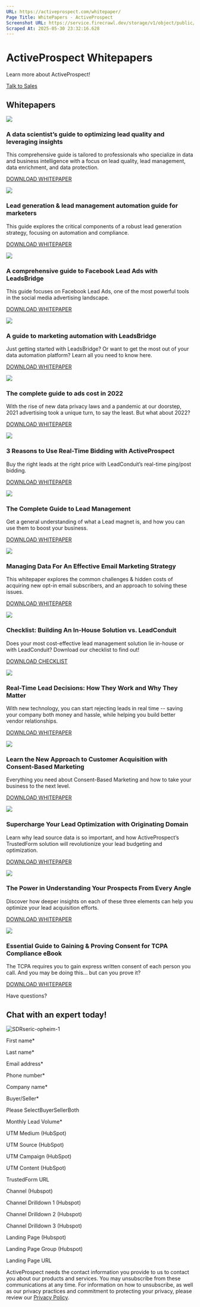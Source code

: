 ```yaml
---
URL: https://activeprospect.com/whitepaper/
Page Title: WhitePapers - ActiveProspect
Screenshot URL: https://service.firecrawl.dev/storage/v1/object/public/media/screenshot-fe1aced5-da40-4760-8637-e737c2d8fd28.png
Scraped At: 2025-05-30 23:32:16.628
---
```

# ActiveProspect Whitepapers

Learn more about ActiveProspect!

[Talk to Sales](https://activeprospect.com/whitepaper/#form)

## Whitepapers

[![](https://activeprospect.com/wp-content/uploads/2025/01/Data_Whitepaper_Page_Cover.jpg)](https://activeprospect.com/resources/a-data-scientists-guide-to-optimizing-lead-quality-and-leveraging-insights/)

### A data scientist’s guide to optimizing lead quality and leveraging insights

This comprehensive guide is tailored to professionals who specialize in data and business intelligence with a focus on lead quality, lead management, data enrichment, and data protection.

[DOWNLOAD WHITEPAPER](https://activeprospect.com/resources/a-data-scientists-guide-to-optimizing-lead-quality-and-leveraging-insights/)

[![](https://activeprospect.com/wp-content/uploads/2024/11/CMO_Whitepaper_Page_Cover-1.jpg)](https://activeprospect.com/resources/lead-generation-lead-management-automation-guide-for-marketers/)

### Lead generation & lead management automation guide for marketers

This guide explores the critical components of a robust lead generation strategy, focusing on automation and compliance.

[DOWNLOAD WHITEPAPER](https://activeprospect.com/resources/lead-generation-lead-management-automation-guide-for-marketers/)

[![](https://activeprospect.com/wp-content/uploads/2023/12/4_Facebook-Leads.jpg)](https://activeprospect.com/resources/guide-to-fbla-with-leadsbridge/)

### A comprehensive guide to Facebook Lead Ads with LeadsBridge

This guide focuses on Facebook Lead Ads, one of the most powerful tools in the social media advertising landscape.

[DOWNLOAD WHITEPAPER](https://activeprospect.com/resources/guide-to-fbla-with-leadsbridge/)

[![](https://activeprospect.com/wp-content/uploads/2023/03/A-guide-to-marketing-automation-with-LeadsBridge.png)](https://activeprospect.com/resources/a-guide-to-marketing-automation-with-leadsbridge/)

### A guide to marketing automation with LeadsBridge

Just getting started with LeadsBridge? Or want to get the most out of your data automation platform? Learn all you need to know here.

[DOWNLOAD WHITEPAPER](https://activeprospect.com/resources/a-guide-to-marketing-automation-with-leadsbridge/)

[![](https://activeprospect.com/wp-content/uploads/2022/04/The-complete-guide-to-ads-cost-in-2022.png)](https://activeprospect.com/resources/online-ads-cost/)

### The complete guide to ads cost in 2022

With the rise of new data privacy laws and a pandemic at our doorstep, 2021 advertising took a unique turn, to say the least. But what about 2022?

[DOWNLOAD WHITEPAPER](https://activeprospect.com/resources/online-ads-cost/)

[![](https://activeprospect.com/wp-content/uploads/2022/04/Whitepaper_RTB.png)](https://activeprospect.com/resources/3-reasons-to-use-real-time-bidding-with-activeprospect/)

### 3 Reasons to Use Real-Time Bidding with ActiveProspect

Buy the right leads at the right price with LeadConduit’s real-time ping/post bidding.

[DOWNLOAD WHITEPAPER](https://activeprospect.com/resources/3-reasons-to-use-real-time-bidding-with-activeprospect/)

[![](https://activeprospect.com/wp-content/uploads/2022/03/The-Complete-Guide-to-Lead-Management.png)](https://activeprospect.com/resources/the-complete-guide-to-lead-management/)

### The Complete Guide to Lead Management

Get a general understanding of what a Lead magnet is, and how you can use them to boost your business.

[DOWNLOAD WHITEPAPER](https://activeprospect.com/resources/the-complete-guide-to-lead-management/)

[![](https://activeprospect.com/wp-content/uploads/2021/10/wer.jpg)](https://activeprospect.com/resources/email-marketing-whitepaper/)

### Managing Data For An Effective Email Marketing Strategy

This whitepaper explores the common challenges & hidden costs of acquiring new opt-in email subscribers, and an approach to solving these issues.

[DOWNLOAD WHITEPAPER](https://activeprospect.com/resources/email-marketing-whitepaper/)

[![](https://activeprospect.com/wp-content/uploads/2021/10/Checklist_preview.jpg)](https://activeprospect.com/resources/activeprospect-checklist/)

### Checklist: Building An In-House Solution vs. LeadConduit

Does your most cost-effective lead management solution lie in-house or with LeadConduit? Download our checklist to find out!

[DOWNLOAD CHECKLIST](https://activeprospect.com/resources/activeprospect-checklist/)

[![](https://activeprospect.com/wp-content/uploads/2021/10/WP_RealTimeRejection-1.jpg)](https://activeprospect.com/resources/real-time-lead-decisions-lp/)

### Real-Time Lead Decisions: How They Work and Why They Matter

With new technology, you can start rejecting leads in real time -- saving your company both money and hassle, while helping you build better vendor relationships.

[DOWNLOAD WHITEPAPER](https://activeprospect.com/resources/real-time-lead-decisions-lp/)

[![](https://activeprospect.com/wp-content/uploads/2021/10/CBM_2.jpg)](https://activeprospect.com/resources/cbm-wp-lp/)

### Learn the New Approach to Customer Acquisition with Consent-Based Marketing

Everything you need about Consent-Based Marketing and how to take your business to the next level.

[DOWNLOAD WHITEPAPER](https://activeprospect.com/resources/cbm-wp-lp/)

[![](https://activeprospect.com/wp-content/uploads/2021/10/Optimizing_2.jpg)](https://activeprospect.com/resources/lead-optimization-wp-lp/)

### Supercharge Your Lead Optimization with Originating Domain

Learn why lead source data is so important, and how ActiveProspect’s TrustedForm solution will revolutionize your lead budgeting and optimization.

[DOWNLOAD WHITEPAPER](https://activeprospect.com/resources/lead-optimization-wp-lp/)

[![](https://activeprospect.com/wp-content/uploads/2021/10/Elements_2-1.jpg)](https://activeprospect.com/resources/three-elements-wp-lp/)

### The Power in Understanding Your Prospects From Every Angle

Discover how deeper insights on each of these three elements can help you optimize your lead acquisition efforts.

[DOWNLOAD WHITEPAPER](https://activeprospect.com/resources/three-elements-wp-lp/)

[![](https://activeprospect.com/wp-content/uploads/2021/10/TCPA_2-1.jpg)](https://activeprospect.com/resources/tcpa-ebook-lp/)

### Essential Guide to Gaining & Proving Consent for TCPA Compliance eBook

The TCPA requires you to gain express written consent of each person you call. And you may be doing this... but can you prove it?

[DOWNLOAD WHITEPAPER](https://activeprospect.com/resources/tcpa-ebook-lp/)

Have questions?

## Chat with an expert today!

![SDRseric-opheim-1](https://activeprospect.com/wp-content/uploads/2023/09/SDRseric-opheim-1.png)

First name\*

Last name\*

Email address\*

Phone number\*

Company name\*

Buyer/Seller\*

Please SelectBuyerSellerBoth

Monthly Lead Volume\*

UTM Medium (HubSpot)

UTM Source (HubSpot)

UTM Campaign (HubSpot)

UTM Content (HubSpot)

TrustedForm URL

Channel (Hubspot)

Channel Drilldown 1 (Hubspot)

Channel Drilldown 2 (Hubspot)

Channel Drilldown 3 (Hubspot)

Landing Page (Hubspot)

Landing Page Group (Hubspot)

Landing Page URL

ActiveProspect needs the contact information you provide to us to contact you about our products and services. You may unsubscribe from these communications at any time. For information on how to unsubscribe, as well as our privacy practices and commitment to protecting your privacy, please review our [Privacy Policy](https://activeprospect.com/privacy-policy/).


